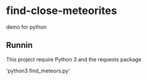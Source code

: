 # find-close-meteorites
demo for python

## Runnin

This project require Python 3 and the requests package

'python3 find_meteors.py'

